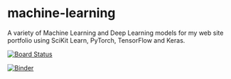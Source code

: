 # machine-learning
A variety of Machine Learning and Deep Learning models for my web site portfolio using SciKit Learn, PyTorch, TensorFlow and Keras.

[![Board Status](https://dev.azure.com/lynstanford/d3b5097c-3446-4022-bfca-3cee97f230e5/c476ec00-3912-49b2-9020-080bb67dd15a/_apis/work/boardbadge/8bb491d1-28d5-43a6-aa0d-676200cf2e74?columnOptions=1)](https://dev.azure.com/lynstanford/d3b5097c-3446-4022-bfca-3cee97f230e5/_boards/board/t/c476ec00-3912-49b2-9020-080bb67dd15a/Microsoft.RequirementCategory/)

[![Binder](https://mybinder.org/badge_logo.svg)](https://mybinder.org/v2/gh/lynstanford/machine-learning-projects/blob/master/machine-learning/random_forest.ipynb/master)

